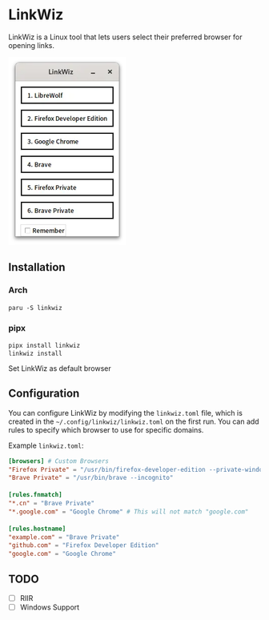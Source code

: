 # LinkWiz

LinkWiz is a Linux tool that lets users select their preferred browser for opening links.

![Screenshot](https://raw.githubusercontent.com/icealtria/linkwiz/assets/Screenshot.webp)

## Installation
### Arch
```
paru -S linkwiz
```
### pipx
```
pipx install linkwiz
linkwiz install
```

Set LinkWiz as default browser
## Configuration

You can configure LinkWiz by modifying the `linkwiz.toml` file, which is created in the `~/.config/linkwiz/linkwiz.toml` on the first run. You can add rules to specify which browser to use for specific domains.

Example `linkwiz.toml`:
```toml
[browsers] # Custom Browsers
"Firefox Private" = "/usr/bin/firefox-developer-edition --private-window"
"Brave Private" = "/usr/bin/brave --incognito"

[rules.fnmatch]
"*.cn" = "Brave Private"
"*.google.com" = "Google Chrome" # This will not match "google.com"

[rules.hostname]
"example.com" = "Brave Private"
"github.com" = "Firefox Developer Edition"
"google.com" = "Google Chrome"
```
## TODO
- [ ] RIIR
- [ ] Windows Support